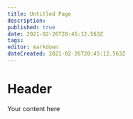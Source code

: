 ```yaml
---
title: Untitled Page
description: 
published: true
date: 2021-02-26T20:45:12.563Z
tags: 
editor: markdown
dateCreated: 2021-02-26T20:45:12.563Z
---
```


# Header
Your content here